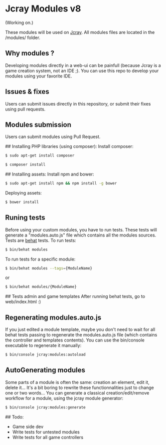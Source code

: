 Jcray Modules v8
===============

(Working on.)

These modules will be used on [Jcray](http://jcray.com).
All modules files are located in the /modules/ folder.

## Why modules ?
Developing modules directly in a web-ui can be painfull (because Jcray is a game creation system, not an IDE ;). You can use this repo to develop your modules using your
favorite IDE.

## Issues & fixes
Users can submit issues directly in this repository, or submit their fixes using pull requests.

## Modules submission
Users can submit modules using Pull Request.

## Installing PHP libraries (using composer):
Install composer:
``` bash
$ sudo apt-get install composer
```
``` bash
$ composer install
```

## Installing assets:
Install npm and bower:
``` bash
$ sudo apt-get install npm && npm install -g bower
```
Deploying assets:
``` bash
$ bower install
```

## Runing tests
Before using your custom modules, you have to run tests. These tests will generate a "modules.auto.js" file which contains all the modules sources.
Tests are [behat](http://behat.org/en/latest/guides.html) tests.
To run tests:
``` bash
$ bin/behat modules
```

To run tests for a specific module:
``` bash
$ bin/behat modules --tags={ModuleName}
```
or
``` bash
$ bin/behat modules/{ModuleName}
```

## Tests admin and game templates
After running behat tests, go to web/index.html :)

## Regenerating modules.auto.js
If you just edited a module template, maybe you don't need to wait for all behat tests passing to regenerate the modules.auto.js file (which contains the controller and templates contents). You can use the bin/console executable to regenerate it manually:
``` bash
$ bin/console jcray:modules:autoload
```

## AutoGenerating modules
Some parts of a module is often the same: creation an element, edit it, delete it... It's a bit boring to rewrite these functionnalities just to change one or two words... You can generate a classical creation/edit/remove workflow for a module, using the jcray module generator:
``` bash
$ bin/console jcray:modules:generate
```


## Todo:
- Game side dev
- Write tests for untested modules
- Write tests for all game controllers
